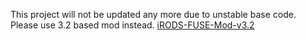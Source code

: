 This project will not be updated any more due to unstable base code.
Please use 3.2 based mod instead. [iRODS-FUSE-Mod-v3.2](3.2https://github.com/iychoi/iRODS-FUSE-Mod-v3.2)

